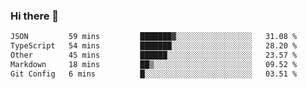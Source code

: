 ### Hi there 👋

<!--
**WShiBin/WShiBin** is a ✨ _special_ ✨ repository because its `README.md` (this file) appears on your GitHub profile.

Here are some ideas to get you started:

- 🔭 I’m currently working on ...
- 🌱 I’m currently learning ...
- 👯 I’m looking to collaborate on ...
- 🤔 I’m looking for help with ...
- 💬 Ask me about ...
- 📫 How to reach me: ...
- 😄 Pronouns: ...
- ⚡ Fun fact: ...
-->

<!--START_SECTION:waka-->

```txt
JSON         59 mins         ███████▓░░░░░░░░░░░░░░░░░   31.08 %
TypeScript   54 mins         ███████░░░░░░░░░░░░░░░░░░   28.20 %
Other        45 mins         ██████░░░░░░░░░░░░░░░░░░░   23.57 %
Markdown     18 mins         ██▒░░░░░░░░░░░░░░░░░░░░░░   09.52 %
Git Config   6 mins          █░░░░░░░░░░░░░░░░░░░░░░░░   03.51 %
```

<!--END_SECTION:waka-->
